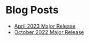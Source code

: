 # Blog Posts

* [April 2023 Major Release](https://microsoft365dsc.com/blog/april-2023-major-release/index.html)
* [October 2022 Major Release](https://microsoft365dsc.com/blog/october-2022-major-release/index.html)
